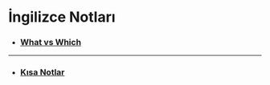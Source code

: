 # İngilizce Notları

- ### [What vs Which](https://github.com/aykutkardas/ingilizce-notlari/blob/master/src/what-vs-which.md)

---

- ### [Kısa Notlar](https://github.com/aykutkardas/ingilizce-notlari/blob/master/src/short-notes.md)
